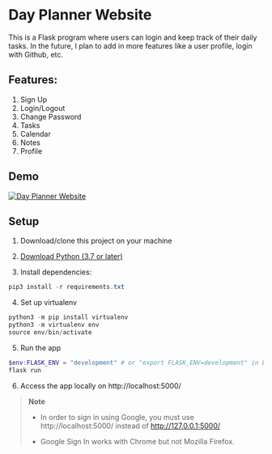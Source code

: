 # Day Planner Website
This is a Flask program where users can login and keep track of their daily tasks. In the future, I plan to add in more features like a user profile, login with Github, etc.

## Features:
1. Sign Up
2. Login/Logout
3. Change Password
4. Tasks
5. Calendar
6. Notes
7. Profile

## Demo

[![Day Planner Website](https://img.youtube.com/vi/ZX5aYcg5F8o/0.jpg)](http://www.youtube.com/watch?v=ZX5aYcg5F8o "Day Planner Website")

## Setup

1. Download/clone this project on your machine

2. [Download Python (3.7 or later)](https://www.python.org/downloads/) 

3. Install dependencies:
```Powershell
pip3 install -r requirements.txt
```

4. Set up virtualenv
```Powershell
python3 -m pip install virtualenv
python3 -m virtualenv env
source env/bin/activate
```

5. Run the app
```Powershell
$env:FLASK_ENV = "development" # or "export FLASK_ENV=development" in Linux
flask run 
```

6. Access the app locally on http://localhost:5000/



> **Note**
> 
> - In order to sign in using Google, you must use http://localhost:5000/ instead of http://127.0.0.1:5000/
> 
> - Google Sign In works with Chrome but not Mozilla Firefox.
> 

